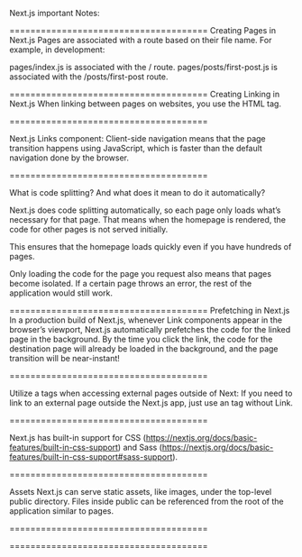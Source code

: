 Next.js important Notes:

======================================
Creating Pages in Next.js
Pages are associated with a route based on their file name. For example, in development:

pages/index.js is associated with the / route.
pages/posts/first-post.js is associated with the /posts/first-post route.

======================================
Creating Linking in Next.js
When linking between pages on websites, you use the <a> HTML tag.

======================================

Next.js Links component:
Client-side navigation means that the page transition happens using JavaScript, which is faster than the default navigation done by the browser.

======================================

What is code splitting? And what does it mean to do it automatically?

Next.js does code splitting automatically, so each page only loads what’s necessary for that page. That means when the homepage is rendered, the code for other pages is not served initially.

This ensures that the homepage loads quickly even if you have hundreds of pages.

Only loading the code for the page you request also means that pages become isolated. If a certain page throws an error, the rest of the application would still work.

======================================
Prefetching in Next.js
In a production build of Next.js, whenever Link components appear in the browser’s viewport, Next.js automatically prefetches the code for the linked page in the background. By the time you click the link, the code for the destination page will already be loaded in the background, and the page transition will be near-instant!

======================================

Utilize a tags when accessing external pages outside of Next:
If you need to link to an external page outside the Next.js app, just use an <a> tag without Link.

======================================

Next.js has built-in support for CSS (https://nextjs.org/docs/basic-features/built-in-css-support) and Sass (https://nextjs.org/docs/basic-features/built-in-css-support#sass-support).

======================================

Assets
Next.js can serve static assets, like images, under the top-level public directory. Files inside public can be referenced from the root of the application similar to pages.

======================================


======================================